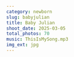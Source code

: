 ```yaml
---
category: newborn
slug: babyjulian
title: Baby Julian
shoot_date: 2025-03-05
total_photos: 70
music: ThisIsMySong.mp3
img_ext: jpg
---
```


